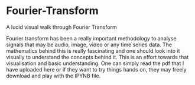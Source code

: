 # Fourier-Transform
A lucid visual walk through Fourier Transform

Fourier transform has been a really important methodology to analyse signals that may be audio, image, video or any time series data. The mathematics behind this is really fascinating and one should look into it visually to understand the concepts behind it.
This is an effort towards that visualisation and basic understanding.
One can simply read the pdf that I have uploaded here or if they want to try things hands on, they may freely download and play with the IPYNB file.
